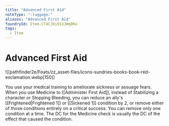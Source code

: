 ```yaml
---
title: "Advanced First Aid"
noteType: ":luggage:"
aliases: "Advanced First Aid"
foundryId: Item.CT4CJXs5S3JWqDKo
tags:
  - Item
---
```


# Advanced First Aid
![[pathfinder2e/Feats/zz_asset-files/icons-sundries-books-book-red-exclamation.webp|150]]

You use your medical training to ameliorate sickness or assuage fears. When you use Medicine to [[Administer First Aid]], instead of Stabilizing a character or Stopping Bleeding, you can reduce an ally's [[Frightened|Frightened 1]] or [[Sickened 1]] condition by 2, or remove either of those conditions entirely on a critical success. You can remove only one condition at a time. The DC for the Medicine check is usually the DC of the effect that caused the condition.
